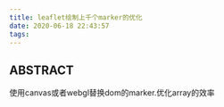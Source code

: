 ```yaml
---
title: leaflet绘制上千个marker的优化
date: 2020-06-18 22:43:57
tags:
---
```


## ABSTRACT
使用canvas或者webgl替换dom的marker.优化array的效率


